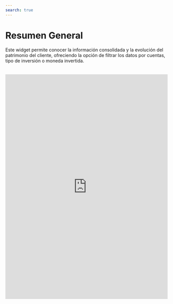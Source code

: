 ```yaml
---
search: true
---
```


# Resumen General

Este widget permite conocer la información consolidada y la evolución del patrimonio del cliente, ofreciendo la opción de filtrar los datos por cuentas, tipo de inversión o moneda invertida.

<iframe src="https://widgets-es.modyo.com/inversiones/resumen-general" width="100%" height="700px" frameBorder="0"  style="overflow:auto;margin-top:20px;"/>

| Funcionalidad | Descripción |
|------------|-------|
| Patrimonio Consolidado | Muestra la información consolidada del patrimonio total del cliente al cierre del día anterior.  Entrega un resumen del patrimonio invertido por el cliente, visualizado cuentas, productos y la moneda en al que se realiza la operación. | 
| Evolución Mensual      | Presenta el patrimonio inicial y final del mes seleccionado, junto a los movimientos del mes (aportes, rescates, cambios patrimoniales).|
| Evolución Anual        | Muestra una comparación entre la evolución del patrimonio en el año actual a la fecha (YTD) y la evolución de la inversión durante el año anterior (desde el inicio a final del año).